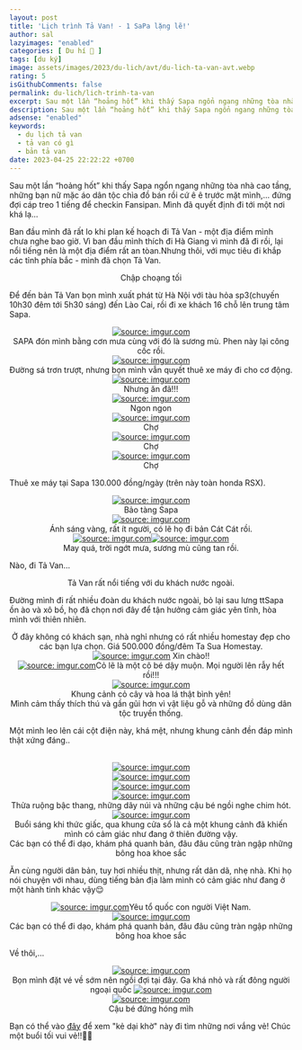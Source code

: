 ```yaml
---
layout: post
title: 'Lịch trình Tả Van! - 1 SaPa lặng lẽ!'
author: sal
lazyimages: "enabled"
categories: [ Du hí 🛫 ]
tags: [du ký]
image: assets/images/2023/du-lich/avt/du-lich-ta-van-avt.webp
rating: 5
isGithubComments: false
permalink: du-lich/lich-trinh-ta-van
excerpt: Sau một lần “hoảng hốt” khi thấy Sapa ngổn ngang những tòa nhà cao tầng, những bạn nữ mặc áo dân tộc chìa đồ bán rồi cứ ê ê trước mặt mình,... đứng đợi cáp treo 1 tiếng để checkin Fansipan. Mình đã quyết định đi tới một nơi khá lạ...
description: Sau một lần “hoảng hốt” khi thấy Sapa ngổn ngang những tòa nhà cao tầng, những bạn nữ mặc áo dân tộc chìa đồ bán rồi cứ ê ê trước mặt mình,... đứng đợi cáp treo 1 tiếng để checkin Fansipan. Mình đã quyết định đi tới một nơi khá lạ...
adsense: "enabled"
keywords:
  - du lịch tả van
  - tả van có gì
  - bản tả van
date: 2023-04-25 22:22:22 +0700
---
```


Sau một lần “hoảng hốt” khi thấy Sapa ngổn ngang những tòa nhà cao tầng, những bạn nữ mặc áo dân tộc chìa đồ bán rồi cứ ê ê trước mặt mình,... đứng đợi cáp treo 1 tiếng để checkin Fansipan. Mình đã quyết định đi tới một nơi khá lạ...

Ban đầu mình đã rất lo khi plan kế hoạch đi Tả Van - một địa điểm mình chưa nghe bao giờ. Vì ban đầu mình thích đi Hà Giang vì mình đã đi rồi, lại nổi tiếng nên là một địa điểm rất an tòan.Nhưng thôi, với mục tiêu đi khắp các tỉnh phía bắc - mình đã chọn Tả Van.

<div class="content" style="text-align:center; ">
<img data-src="../../assets/images/2023/du-lich/ta-van/du-lich-ta-van-sapa-1.webp" class=" lazyload img-thumb lazyimg " /><br><span class="image-caption">Chập choạng tối</span></div>

Để đến bản Tả Van bọn mình xuất phát từ Hà Nội với tàu hỏa sp3(chuyến 10h30 đêm tới 5h30 sáng) đến Lào Cai, rồi đi xe khách 16 chỗ lên trung tâm Sapa.

<div class="content" style="text-align:center; "><a href="https://imgur.com/Nl3tvQi"><img src="https://i.imgur.com/Nl3tvQi.jpg" title="source: imgur.com" /></a><br><span class="image-caption">SAPA đón mình bằng cơn mưa cùng với đó là sương mù. Phen này lại công cốc rồi.</span></div>

<div class="content" style="text-align:center; "><a href="https://imgur.com/EYc5fSj"><img src="https://i.imgur.com/EYc5fSj.jpg" title="source: imgur.com" /></a><br><span class="image-caption">Đường sá trơn trượt, nhưng bọn mình vẫn quyết thuê xe máy đi cho cơ động.</span></div>

<div class="content" style="text-align:center; "><a href="https://imgur.com/hdmYRoU"><img src="https://i.imgur.com/hdmYRoU.jpg" title="source: imgur.com" /></a><br><span class="image-caption">Nhưng ăn đã!!!</span></div>

<div class="content" style="text-align:center; "><a href="https://imgur.com/iRRb0xk"><img src="https://i.imgur.com/iRRb0xk.jpg" title="source: imgur.com" /></a><br><span class="image-caption">Ngon ngon</span></div>

<div class="content" style="text-align:center; "><a href="https://imgur.com/mdyZxeo"><img src="https://i.imgur.com/mdyZxeo.jpg" title="source: imgur.com" /></a><br><span class="image-caption">Chợ </span></div>

<div class="content" style="text-align:center; "><a href="https://imgur.com/8u6fmQH"><img src="https://i.imgur.com/8u6fmQH.jpg" title="source: imgur.com" /></a><br><span class="image-caption">Chợ </span></div>

<div class="content" style="text-align:center; "><a href="https://imgur.com/cmqcrN1"><img src="https://i.imgur.com/cmqcrN1.jpg" title="source: imgur.com" /></a><br><span class="image-caption">Chợ </span></div>

Thuê xe máy tại Sapa 130.000 đồng/ngày (trên này toàn honda RSX).


<div class="content" style="text-align:center; "><a href="https://imgur.com/OgC1ZIr"><img src="https://i.imgur.com/OgC1ZIr.jpg" title="source: imgur.com" /></a><br><span class="image-caption">Bảo tàng Sapa</span></div>
<div class="content" style="text-align:center; "><a href="https://imgur.com/waxce72"><img src="https://i.imgur.com/waxce72.jpg" title="source: imgur.com" /></a><br><span class="image-caption">Ánh sáng vàng, rất ít người, có lẽ họ đi bản Cát Cát rồi.</span><br>
<a href="https://imgur.com/xALZVuU"><img src="https://i.imgur.com/xALZVuU.jpg" title="source: imgur.com" /></a><a href="https://imgur.com/Cjm0t1I"><img src="https://i.imgur.com/Cjm0t1I.jpg" title="source: imgur.com" /></a><br><span class="image-caption">May quá, trời ngớt mưa, sương mù cũng tan rồi.</span></div>

Nào, đi Tả Van...

<div class="content" style="text-align:center; ">
<img data-src="../../assets/images/2023/du-lich/ta-van/du-lich-ta-van-sapa-2.webp" class=" lazyload img-thumb lazyimg " /><br><span class="image-caption">Tả Van rất nổi tiếng với du khách nước ngoài.</span></div>

Đường mình đi rất nhiều đoàn du khách nước ngoài, bỏ lại sau lưng ttSapa ồn ào và xô bồ, họ đã chọn nơi đây để tận hưởng cảm giác yên tĩnh, hòa mình với thiên nhiên.

<div class="content" style="text-align:center; ">
<img data-src="../../assets/images/2023/du-lich/ta-van/du-lich-ta-van-sapa-8.webp" class=" lazyload img-thumb lazyimg " /><br><span class="image-caption">Ở đây không có khách sạn, nhà nghỉ nhưng có rất nhiều homestay đẹp cho các bạn lựa chọn. Giá 500.000 đồng/đêm Ta Sua Homestay.</span></div>

<div class="content" style="text-align:center; ">
<a href="https://imgur.com/0lfkAX7"><img src="https://i.imgur.com/0lfkAX7.jpg" title="source: imgur.com" /></a> Xin chào!!
</div>

<div class="content" style="text-align:center; ">
<a href="https://imgur.com/wHiDsfa"><img src="https://i.imgur.com/wHiDsfa.jpg" title="source: imgur.com" /></a><span class="image-caption">Cỏ lẽ là một cô bé dậy muộn. Mọi người lên rẫy hết rồi!!!</span>
</div>

<div class="content" style="text-align:center; ">
<a href="https://imgur.com/jTkGnBA"><img src="https://i.imgur.com/jTkGnBA.jpg" title="source: imgur.com" /></a><br><span class="image-caption">Khung cảnh cỏ cây và hoa lá thật bình yên!</span></div>

<div class="content" style="text-align:center; ">
<img data-src="../../assets/images/2023/du-lich/ta-van/du-lich-ta-van-sapa-4.webp" class=" lazyload img-thumb lazyimg " /><br><span class="image-caption">Mình cảm thấy thích thú và gần gũi hơn vì vật liệu gỗ và những đồ dùng dân tộc truyền thống.</span></div>
<!-- Một minh leo lên -->
<p>Một mình leo lên cái cột điện này, khá mệt, nhưng khung cảnh đền đáp mình thật xứng đáng..</p><br>
<div class="content" style="text-align:center; ">
<a href="https://imgur.com/nBc9lVX"><img src="https://i.imgur.com/nBc9lVX.jpg" title="source: imgur.com" /></a><br><a href="https://imgur.com/SsyZnH6"><img src="https://i.imgur.com/SsyZnH6.jpg" title="source: imgur.com" /></a><br><a href="https://imgur.com/Qo1wy8D"><img src="https://i.imgur.com/Qo1wy8D.jpg" title="source: imgur.com" /></a><br><a href="https://imgur.com/Pdw9F01"><img src="https://i.imgur.com/Pdw9F01.jpg" title="source: imgur.com" /></a>
</div>

<!-- Một minh leo lên -->

<div class="content" style="text-align:center; ">
<img data-src="../../assets/images/2023/du-lich/ta-van/du-lich-ta-van-sapa-5.webp" class=" lazyload img-thumb lazyimg " /><br><span class="image-caption">Thửa ruộng bậc thang, những dãy núi và những cậu bé ngồi nghe chim hót.</span></div>

<div class="content" style="text-align:center; ">
<a href="https://imgur.com/iMNDXOu"><img src="https://i.imgur.com/iMNDXOu.jpg" title="source: imgur.com" /></a><br><img data-src="../../assets/images/2023/du-lich/ta-van/du-lich-ta-van-sapa-3.webp" class=" lazyload img-thumb lazyimg " /><br><span class="image-caption">Buổi sáng khi thức giấc, qua khung cửa sổ là cả một khung cảnh đã khiến mình có cảm giác như đang ở thiên đường vậy.</span></div>

<div class="content" style="text-align:center; ">
<img data-src="../../assets/images/2023/du-lich/ta-van/du-lich-ta-van-sapa-6.webp" class=" lazyload img-thumb lazyimg " /><br><span class="image-caption">Các bạn có thể đi dạo, khám phá quanh bản, đâu đâu cũng tràn ngập những bông hoa khoe sắc</span></div>

Ăn cùng người dân bản, tuy hơi nhiều thịt, nhưng rất dân dã, nhẹ nhà. Khi họ nói chuyện với nhau, dùng tiếng bản địa làm mình có cảm giác như đang ở một hành tinh khác vậy😌

<div class="content" style="text-align:center; ">
<a href="https://imgur.com/Bdy8Zwg"><img src="https://i.imgur.com/Bdy8Zwg.jpg" title="source: imgur.com" /></a>Yêu tổ quốc con người Việt Nam.</div>

<div class="content" style="text-align:center; ">
<a href="https://imgur.com/q99lF3f"><img src="https://i.imgur.com/q99lF3f.jpg" title="source: imgur.com" /></a><br><span class="image-caption">Các bạn có thể đi dạo, khám phá quanh bản, đâu đâu cũng tràn ngập những bông hoa khoe sắc</span></div>

Về thôi,...
<div class="content" style="text-align:center; ">
<a href="https://imgur.com/nyNXqZb"><img src="https://i.imgur.com/nyNXqZb.jpg" title="source: imgur.com" /></a><br><span class="image-caption">Bọn mình đặt vé về sớm nên ngồi đợi tại đây. Ga khá nhỏ và rất đông người ngoại quốc</span>
<a href="https://imgur.com/fRKwN8q"><img src="https://i.imgur.com/fRKwN8q.jpg" title="source: imgur.com" /></a><br><span class="image-caption"></span><a href="https://imgur.com/coNUuWK"><img src="https://i.imgur.com/coNUuWK.jpg" title="source: imgur.com" /></a><br><span class="image-caption">Cậu bé đứng hóng mìh</span>
</div>

Bạn có thể vào <a href="https://www.facebook.com/media/set/?vanity=nntatlu&set=a.2574616576014311" target="_blank" class="item-link item-content link external" id="facebook" onclick='getHrefOnclickAndRedirectWithLink(event)'>đây</a> để xem "kẻ dại khờ" này đi tìm những nơi vắng vẻ! Chúc một buổi tối vui vẻ!!👨‍🚀

<script>
var root_url=window.location.origin;function getHrefOnclickAndRedirectWithLink(t){t.preventDefault();t=t.currentTarget.getAttribute("href");window.location=[root_url,"/redirect?url=",encodeURIComponent(t)].join("")}
</script>
